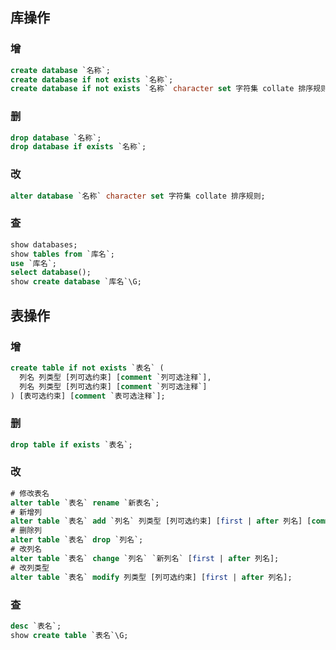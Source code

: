 ## 库操作
### 增
```sql
create database `名称`;
create database if not exists `名称`;
create database if not exists `名称` character set 字符集 collate 排序规则;
```
### 删
```sql
drop database `名称`;
drop database if exists `名称`;
```
### 改
```sql
alter database `名称` character set 字符集 collate 排序规则;
```
### 查
```sql
show databases;
show tables from `库名`;
use `库名`;
select database();
show create database `库名`\G;
```

## 表操作
### 增
```sql
create table if not exists `表名` (
  列名 列类型 [列可选约束] [comment `列可选注释`],
  列名 列类型 [列可选约束] [comment `列可选注释`]
) [表可选约束] [comment `表可选注释`];
```
### 删
```sql
drop table if exists `表名`;
```
### 改
```sql
# 修改表名
alter table `表名` rename `新表名`;
# 新增列
alter table `表名` add `列名` 列类型 [列可选约束] [first | after 列名] [comment 列可选注释];
# 删除列
alter table `表名` drop `列名`;
# 改列名
alter table `表名` change `列名` `新列名` [first | after 列名];
# 改列类型
alter table `表名` modify 列类型 [列可选约束] [first | after 列名];
```
### 查
```sql
desc `表名`;
show create table `表名`\G;
```